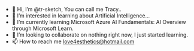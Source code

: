 - 👋 Hi, I’m @tr-sketch, You can call me Tracy..
- 👀 I’m interested in learning about Artificial Intelligence...
- 🌱 I’m currently learning Microsoft Azure AI Fundamentals: AI Overview through Microsoft Learn.
- 💞️ I’m looking to collaborate on nothing right now, I just started learning.
- 📫 How to reach me love4esthetics@hotmail.com

<!---
tr-sketch/tr-sketch is a ✨ special ✨ repository because its `README.md` (this file) appears on your GitHub profile.
You can click the Preview link to take a look at your changes.
--->
